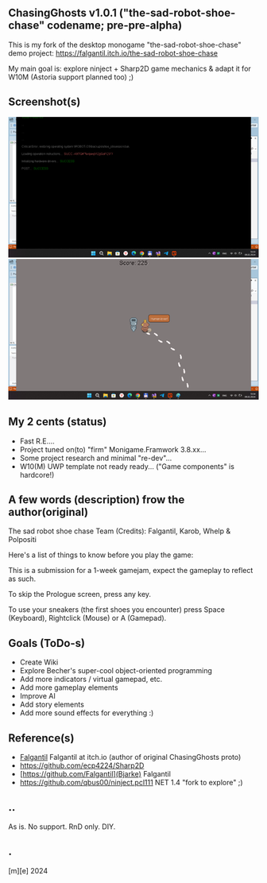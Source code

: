 ## ChasingGhosts v1.0.1 ("the-sad-robot-shoe-chase" codename; pre-pre-alpha)


This is my fork of the desktop monogame "the-sad-robot-shoe-chase" demo project:
https://falgantil.itch.io/the-sad-robot-shoe-chase

My main goal is: explore ninject + Sharp2D game mechanics & adapt it for W10M (Astoria support planned too) ;)

## Screenshot(s)

![](Images/shot01.png)
![](Images/shot02.png)


## My 2 cents (status)
- Fast R.E.... 
- Project tuned on(to) "firm" Monigame.Framwork 3.8.xx...
- Some project research and minimal "re-dev"...
- W10(M) UWP template not ready ready... ("Game components" is hardcore!)

## A few words (description) frow the author(original)

The sad robot shoe chase
Team (Credits): Falgantil, Karob, Whelp & Polpositi

Here's a list of things to know before you play the game:

This is a submission for a 1-week gamejam, expect the gameplay to reflect as such.


To skip the Prologue screen, press any key.

To use your sneakers (the first shoes you encounter) press Space (Keyboard), Rightclick (Mouse) or A (Gamepad).


## Goals (ToDo-s)
- Create Wiki
- Explore Becher's super-cool object-oriented programming
- Add more indicators / virtual gamepad, etc.
- Add more gameplay elements
- Improve AI
- Add story elements
- Add more sound effects for everything :)

## Reference(s)
- [Falgantil](https://falgantil.itch.io/) Falgantil at itch.io (author of original ChasingGhosts proto)
- https://github.com/ecp4224/Sharp2D
- [https://github.com/Falgantil](Bjarke) Falgantil
- https://github.com/qbus00/ninject.pcl111  NET 1.4 "fork to explore" ;) 

## ..
As is. No support. RnD only. DIY.

## .
[m][e] 2024

